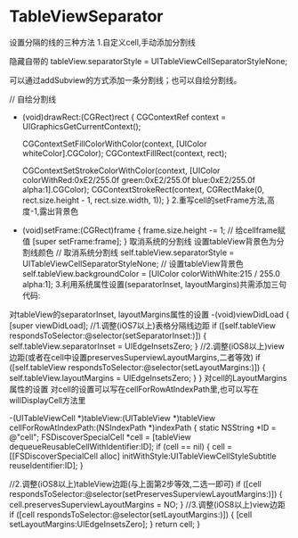 # TableViewSeparator
设置分隔的线的三种方法
1.自定义cell,手动添加分割线

隐藏自带的
tableView.separatorStyle = UITableViewCellSeparatorStyleNone;

可以通过addSubview的方式添加一条分割线；也可以自绘分割线。

// 自绘分割线
- (void)drawRect:(CGRect)rect
{
    CGContextRef context = UIGraphicsGetCurrentContext();

    CGContextSetFillColorWithColor(context, [UIColor whiteColor].CGColor);
    CGContextFillRect(context, rect);

    CGContextSetStrokeColorWithColor(context, [UIColor colorWithRed:0xE2/255.0f green:0xE2/255.0f blue:0xE2/255.0f alpha:1].CGColor);
    CGContextStrokeRect(context, CGRectMake(0, rect.size.height - 1, rect.size.width, 1));
}
2.重写cell的setFrame方法,高度-1,露出背景色

- (void)setFrame:(CGRect)frame
{
    frame.size.height -= 1;
    // 给cellframe赋值
    [super setFrame:frame];
}
取消系统的分割线
设置tableView背景色为分割线颜色
// 取消系统分割线
self.tableView.separatorStyle = UITableViewCellSeparatorStyleNone;
// 设置tableView背景色
self.tableView.backgroundColor = [UIColor colorWithWhite:215 / 255.0 alpha:1];
3.利用系统属性设置(separatorInset, layoutMargins)共需添加三句代码:

对tableView的separatorInset, layoutMargins属性的设置
-(void)viewDidLoad {
  [super viewDidLoad];
  //1.调整(iOS7以上)表格分隔线边距
  if ([self.tableView respondsToSelector:@selector(setSeparatorInset:)]) {
      self.tableView.separatorInset = UIEdgeInsetsZero;
  }
  //2.调整(iOS8以上)view边距(或者在cell中设置preservesSuperviewLayoutMargins,二者等效)
  if ([self.tableView respondsToSelector:@selector(setLayoutMargins:)]) {
      self.tableView.layoutMargins = UIEdgeInsetsZero;
  }
}
对cell的LayoutMargins属性的设置
对cell的设置可以写在cellForRowAtIndexPath里,也可以写在willDisplayCell方法里

-(UITableViewCell *)tableView:(UITableView *)tableView cellForRowAtIndexPath:(NSIndexPath *)indexPath
{
    static NSString *ID = @"cell";
    FSDiscoverSpecialCell *cell = [tableView dequeueReusableCellWithIdentifier:ID];
    if (cell == nil) {
        cell = [[FSDiscoverSpecialCell alloc] initWithStyle:UITableViewCellStyleSubtitle reuseIdentifier:ID];
    }

   //2.调整(iOS8以上)tableView边距(与上面第2步等效,二选一即可)
    if ([cell respondsToSelector:@selector(setPreservesSuperviewLayoutMargins:)]) {
        cell.preservesSuperviewLayoutMargins = NO;
    }
   //3.调整(iOS8以上)view边距
    if ([cell respondsToSelector:@selector(setLayoutMargins:)]) {
        [cell setLayoutMargins:UIEdgeInsetsZero];
    }
    return cell;
}
